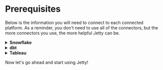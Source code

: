 # Prerequisites

Below is the information you will need to connect to each connected platform. As a reminder, you don't need to use all of the connectors, but the more connectors you use, the more helpful Jetty can be.

<details>
  <summary><strong>Snowflake</strong></summary>
  <div>
    <p>To read the relevant metadata from Snowflake, Jetty needs to a user with a role that is able to read account metadata and use a warehouse. You can create a custom role with these permissions - we recommend following DataHub's <a href="https://datahubproject.io/docs/generated/ingestion/sources/snowflake#prerequisites">excellent documentation</a> to set this up.</p> 
    <p>If you would like to manage group membership and permissions (recommended), you will need the <code>SECURITYADMIN</code> role.</p>
    <p>To make setup easy, be ready with the following:</p>
    <ol>
      <li>Your Snowflake account identifier. This is the part of your Snowflake URL before <code>.snowflakecomputing.com</code> (it could be something like <code>cfa39421</code> or <code>xm82504.europe-west4.gcp</code>). See <a href="https://tinyurl.com/snow-account-id">the documentation</a> for more.</li>
      <li>The name of the Snowflake user you would like Jetty to use. We recommend creating a <a href="https://docs.snowflake.com/en/sql-reference/sql/create-user.html">new user</a> specifically for Jetty.</li>
      <li>The name of the Snowflake role you would like to use.</li>
      <li>The name of a warehouse your Jetty user has <code>USAGE</code> and <code>OPERATE</code> privileges on.</li>
    </ol>
  </div>
</details>

<details>
  <summary><strong>dbt</strong></summary>
  <div>
    <p>
      <strong>Note:</strong> A Snowflake connector must also be configured in order to connect to dbt.
    </p>
    <hr />
    <p>Jetty uses dbt as a source for in-Snowflake lineage data. For this to work, Jetty needs to read metadata from your dbt project.</p>
    <p>To make setup easy, be ready with the following:</p>
    <ol>
      <li>The path to your dbt project</li>
      <li>Your Snowflake account identifier. This helps link your dbt project to the right Snowflake account.</li>
    </ol>
    <p>Once Jetty can access your dbt project, it will check for the <code>target/manifest.json</code> file, and if it can't find one, ask you to generate one with <code>dbt docs generate</code>.</p>
    <p>
        You can read more about setting up a dbt project with Snowflake <a href="https://docs.getdbt.com/docs/get-started/getting-started/getting-set-up/setting-up-snowflake">here</a>.
    </p>
    <hr />
    <p>
      <strong>Note:</strong> Today Jetty only supports dbt Core projects. Please <a href="mailto:product@get-jetty.com">let us know</a> if you would like
      to use Jetty with dbt Cloud.
    </p>
  </div>
</details>

<details>
  <summary><strong>Tableau</strong></summary>
  <div>
    <p>To read and write the relevant metadata from Tableau, Jetty needs credentials to an account with at least a Site Administrator Explorer role.</p>
    <p>To make setup easy, be ready with the following:</p>
    <ol>
      <li>Your Tableau URL (something like <code>fs.online.tableau.com</code>).</li>
      <li>Your Tableau site name.</li>
      <li>A username and password or a personal access token name and secret for a user with the necessary permissions. A personal access token is the only supported authentication method if you use MFA. You can read more about personal access tokens <a href="https://help.tableau.com/current/pro/desktop/en-us/useracct.htm#create-and-revoke-personal-access-tokens">here</a>.</li>
    </ol>
  </div>
</details>

Now let's go ahead and start using Jetty!
